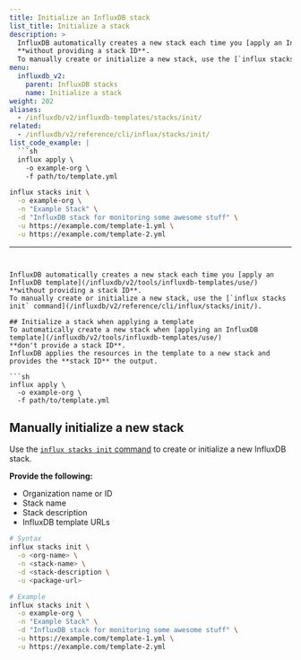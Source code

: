 ```yaml
---
title: Initialize an InfluxDB stack
list_title: Initialize a stack
description: >
  InfluxDB automatically creates a new stack each time you [apply an InfluxDB template](/influxdb/v2/tools/influxdb-templates/use/)
  **without providing a stack ID**.
  To manually create or initialize a new stack, use the [`influx stacks init` command](/influxdb/v2/reference/cli/influx/stacks/init/).
menu:
  influxdb_v2:
    parent: InfluxDB stacks
    name: Initialize a stack
weight: 202
aliases:
  - /influxdb/v2/influxdb-templates/stacks/init/
related:
  - /influxdb/v2/reference/cli/influx/stacks/init/
list_code_example: |
  ```sh
  influx apply \
    -o example-org \
    -f path/to/template.yml
  ```
  ```sh
  influx stacks init \
    -o example-org \
    -n "Example Stack" \
    -d "InfluxDB stack for monitoring some awesome stuff" \
    -u https://example.com/template-1.yml \
    -u https://example.com/template-2.yml
  ```
---
```


InfluxDB automatically creates a new stack each time you [apply an InfluxDB template](/influxdb/v2/tools/influxdb-templates/use/)
**without providing a stack ID**.
To manually create or initialize a new stack, use the [`influx stacks init` command](/influxdb/v2/reference/cli/influx/stacks/init/).

## Initialize a stack when applying a template
To automatically create a new stack when [applying an InfluxDB template](/influxdb/v2/tools/influxdb-templates/use/)
**don't provide a stack ID**.
InfluxDB applies the resources in the template to a new stack and provides the **stack ID** the output.

```sh
influx apply \
  -o example-org \
  -f path/to/template.yml
```

## Manually initialize a new stack
Use the [`influx stacks init` command](/influxdb/v2/reference/cli/influx/stacks/init/)
to create or initialize a new InfluxDB stack.

**Provide the following:**

- Organization name or ID
- Stack name
- Stack description
- InfluxDB template URLs

<!-- -->
```sh
# Syntax
influx stacks init \
  -o <org-name> \
  -n <stack-name> \
  -d <stack-description \
  -u <package-url>

# Example
influx stacks init \
  -o example-org \
  -n "Example Stack" \
  -d "InfluxDB stack for monitoring some awesome stuff" \
  -u https://example.com/template-1.yml \
  -u https://example.com/template-2.yml
```
